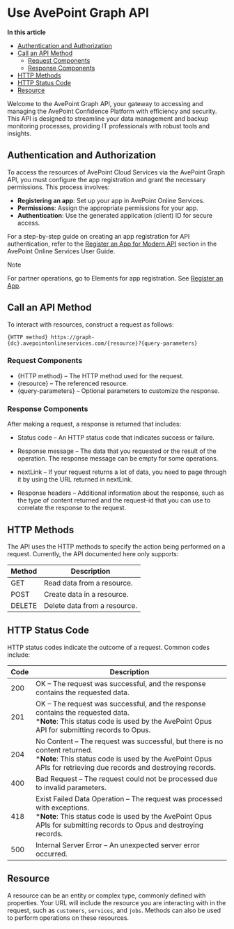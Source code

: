 # Use AvePoint Graph API <!-- omit in toc -->

**In this article**

<!-- TOC -->

- [Authentication and Authorization](#authentication-and-authorization)
- [Call an API Method](#call-an-api-method)
  - [Request Components](#request-components)
  - [Response Components](#response-components)
- [HTTP Methods](#http-methods)
- [HTTP Status Code](#http-status-code)
- [Resource](#resource)

<!-- /TOC -->

Welcome to the AvePoint Graph API, your gateway to accessing and managing the AvePoint Confidence Platform with efficiency and security. This API is designed to streamline your data management and backup monitoring processes, providing IT professionals with robust tools and insights.  

## Authentication and Authorization

To access the resources of AvePoint Cloud Services via the AvePoint Graph API, you must configure the app registration and grant the necessary permissions. This process involves:  

- **Registering an app**: Set up your app in AvePoint Online Services.  
- **Permissions**: Assign the appropriate permissions for your app.
- **Authentication**: Use the generated application (client) ID for secure access.  

For a step-by-step guide on creating an app registration for API authentication, refer to the [Register an App for Modern API](register-app.md) section in the AvePoint Online Services User Guide.  

> [!NOTE]  
> For partner operations, go to Elements for app registration. See [Register an App](https://learn.avepoint.com/elements/register-app.html).

## Call an API Method

To interact with resources, construct a request as follows:  

    {HTTP method} https://graph-{dc}.avepointonlineservices.com/{resource}?{query-parameters}  

### Request Components

- {HTTP method} – The HTTP method used for the request.
- {resource} – The referenced resource.
- {query-parameters} – Optional parameters to customize the response.

### Response Components

After making a request, a response is returned that includes:

- Status code – An HTTP status code that indicates success or failure.  
- Response message – The data that you requested or the result of the operation. The response message can be empty for some operations.  
- nextLink – If your request returns a lot of data, you need to page through it by using the URL returned in nextLink.

- Response headers – Additional information about the response, such as the type of content returned and the request-id that you can use to correlate the response to the request.  

## HTTP Methods

The API uses the HTTP methods to specify the action being performed on a request. Currently, the API documented here only supports:  

| Method | Description |  
|------|------|  
|GET|Read data from a resource.|  
|POST| Create data in a resource. |
|DELETE| Delete data from a resource. | 

## HTTP Status Code

HTTP status codes indicate the outcome of a request. Common codes include:

| Code | Description |
| ---- | ----------- |
| 200 | OK – The request was successful, and the response contains the requested data. |
| 201 | OK – The request was successful, and the response contains the requested data. <br> ***Note**: This status code is used by the AvePoint Opus API for submitting records to Opus.|
| 204 | No Content – The request was successful, but there is no content returned. <br> ***Note**: This status code is used by the AvePoint Opus APIs for retrieving due records and destroying records.|
| 400 | Bad Request – The request could not be processed due to invalid parameters. |
| 418 | Exist Failed Data Operation – The request was processed with exceptions. <br> ***Note**: This status code is used by the AvePoint Opus APIs for submitting records to Opus and destroying records.|
| 500 | Internal Server Error – An unexpected server error occurred. |

## Resource  

A resource can be an entity or complex type, commonly defined with properties.  Your URL will include the resource you are interacting with in the request, such as `customers`, `services`, and `jobs`. Methods can also be used to perform operations on these resources.
